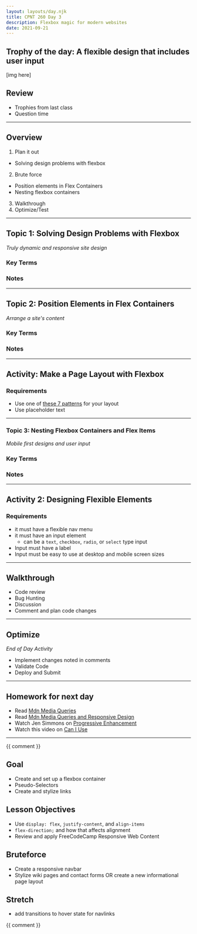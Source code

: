 ```yaml
---
layout: layouts/day.njk
title: CPNT 260 Day 3
description: Flexbox magic for modern websites 
date: 2021-09-21
---
```

## Trophy of the day: A flexible design that includes user input
[img here]

## Review
- Trophies from last class
- Question time

---
## Overview
1. Plan it out
  - Solving design problems with flexbox
2. Brute force
  - Position elements in Flex Containers
  - Nesting flexbox containers
3. Walkthrough
4. Optimize/Test

---
## Topic 1: Solving Design Problems with Flexbox
_Truly dynamic and responsive site design_

### Key Terms

### Notes

---
## Topic 2: Position Elements in Flex Containers
_Arrange a site's content_
### Key Terms

### Notes

---
## Activity: Make a Page Layout with Flexbox
### Requirements
- Use one of [these 7 patterns](https://www.freecodecamp.org/news/here-are-5-layouts-that-you-can-make-with-flexbox-6ca1e941f33d/) for your layout
- Use placeholder text

---
### Topic 3: Nesting Flexbox Containers and Flex Items
_Mobile first designs and user input_

### Key Terms

### Notes

___
## Activity 2: Designing Flexible Elements

### Requirements
- it must have a flexible nav menu
- it must have an input element
  - can be a `text`, `checkbox`, `radio`, or `select` type input
- Input must have a label
- Input must be easy to use at desktop and mobile screen sizes
---
## Walkthrough
- Code review
- Bug Hunting
- Discussion
- Comment and plan code changes

---
## Optimize
_End of Day Activity_
- Implement changes noted in comments
- Validate Code
- Deploy and Submit

---
## Homework for next day
- Read [Mdn Media Queries](https://developer.mozilla.org/en-US/docs/Web/CSS/Media_Queries/Using_media_queries)
- Read [Mdn Media Queries and Responsive Design](https://developer.mozilla.org/en-US/docs/Learn/CSS/CSS_layout/rwd_skills)
- Watch Jen Simmons on [Progressive Enhancement](https://www.youtube.com/watch?v=u00FY9vADfQ)
- Watch this video on [Can I Use](https://www.youtube.com/watch?v=WM_cKHH7bZ0)

---

{{ comment }}

## Goal
* Create and set up a flexbox container
* Pseudo-Selectors
* Create and stylize links

## Lesson Objectives
* Use `display: flex`, `justify-content`, and `align-items`
* `flex-direction;` and how that affects alignment
* Review and apply FreeCodeCamp Responsive Web Content

## Bruteforce
* Create a responsive navbar
* Stylize wiki pages and contact forms OR create a new informational page layout

## Stretch
* add transitions to hover state for navlinks

 {{ comment }}